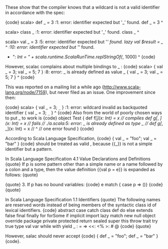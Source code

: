 These show that the compiler knows that a wildcard is not a valid identifier in accordance with the spec:

{code}
scala> def _ = 3
<console>:1: error: identifier expected but '_' found.
       def _ = 3
           ^

scala> class _
<console>:1: error: identifier expected but '_' found.
       class _
             ^

scala> val _ = 3
<console>:5: error: identifier expected but '_' found.
  lazy val $result = _
                                          ^
<console>:10: error: identifier expected but '_' found.
 + "_: Int = " + scala.runtime.ScalaRunTime.replStringOf(_, 1000)
                                                                              ^
{code}

However, scalac complains about multiple bindings to _ :
{code}
scala> { val _ = 3; val _ = 5; 7 }
<console>:8: error: _ is already defined as value _
              { val _ = 3; val _ = 5; 7 }
                               ^
{code}

This was reported on a mailing list a while ago (http://www.scala-lang.org/node/7159), but never filed as an issue.  One improvement since then:

{code}
scala> { val _ = 3; `_` }
<console>:1: error: wildcard invalid as backquoted identifier
       { val _ = 3; `_` }
                    ^
{code}
Also from the world of poorly chosen ways to put _ to work is
{code}
object Test {
  def f[_](x: Int) = x      // compiles
  def g[_, _](x: Int) = x   // fails
  // ./a.scala:5: error: _ is already defined as type _
  //   def g[_, _](x: Int) = x
  //            ^
  // one error found
}
{code}

According to Scala Language Specification, {code} { val _ = "foo"; val _ = "bar" } {code} should be treated as valid , because {{_}} is not a simple identifier but a pattern. 

In Scala Language Specification 4.1 Value Declarations and Definitions
{quote}
If p is some pattern other than a simple name or a name followed by a colon and a type,
then the value definition {{val p = e}} is expanded as follows:
{quote}

{quote}
3. If p has no bound variables:
{code}
e match { case p => ()}
{code}
{quote}


In Scala Language Specification 1.1 Identifiers
{quote}
The following names are reserved words instead of being members of the syntactic class id of lexical identifiers.
{code}
abstract case catch class def
do else extends false final
finally for forSome if implicit
import lazy match new null
object override package private protected
return sealed super this throw
trait try true type val
var while with yield
_ : = => <<:
<% >: # @
{code}
{quote}

However, salac should never accept {code} { def _ = "foo"; def _ = "bar" } {code}.
